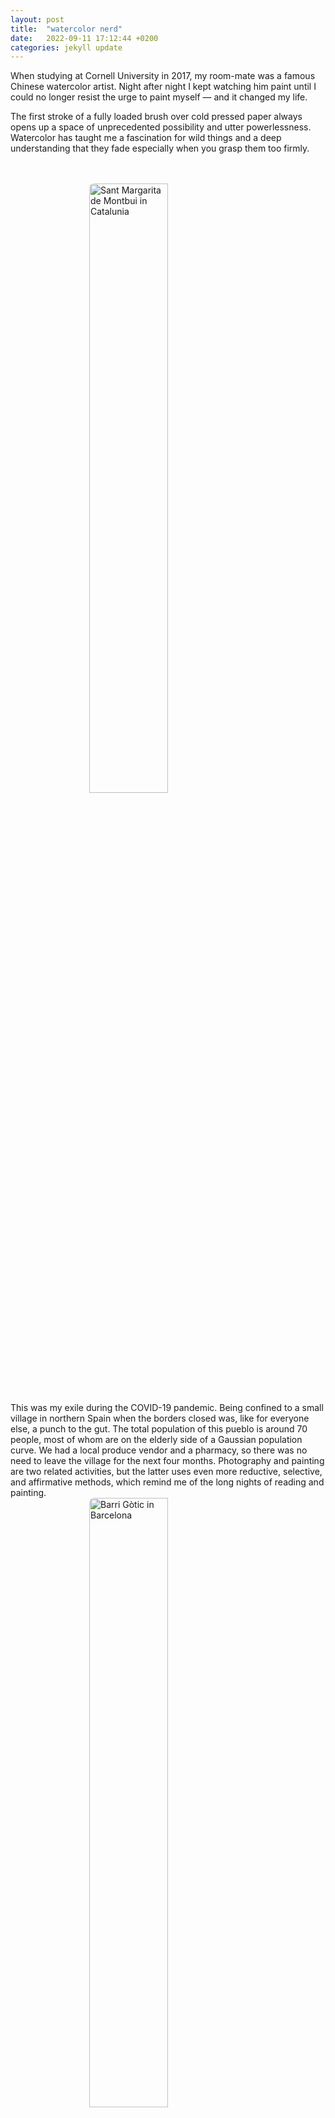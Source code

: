 ```yaml
---
layout: post
title:  "watercolor nerd"
date:   2022-09-11 17:12:44 +0200
categories: jekyll update
---
```


When studying at Cornell University in 2017, my room-mate was a famous Chinese watercolor artist. Night after night I kept watching him paint until I could no longer resist the urge to paint myself — and it changed my life.  

The first stroke of a fully loaded brush over cold pressed paper always opens up a space of unprecedented possibility and utter powerlessness. Watercolor has taught me a fascination for wild things and a deep   understanding that they fade especially when you grasp them too firmly.  
<br>
<br>

<img src="{{ site.baseurl }}/assets/images/paintings/montbui.jpg" alt="Sant Margarita de Montbui in Catalunia" style="width: 50%; display: block; margin: 0 auto; border-radius: 8px;">  
This was my exile during the COVID-19 pandemic. Being confined to a small village in northern Spain when the borders closed was, like for everyone else, a punch to the gut. The total population of this pueblo is around 70 people, most of whom are on the elderly side of a Gaussian population curve. We had a local produce vendor and a pharmacy, so there was no need to leave the village for the next four months. Photography and painting are two related activities, but the latter uses even more reductive, selective, and affirmative methods, which remind me of the long nights of reading and painting.  
<br>  


<img src="{{ site.baseurl }}/assets/images/paintings/gothic.jpg" alt="Barri Gòtic in Barcelona" style="width: 50%; display: block; margin: 0 auto; border-radius: 8px;">  
Early morning light glistening on the washed cobblestone street of Barri Gòtic in Barcelona. Sometimes a place has a particularly strong presence that I’m trying to mix into my painting. In this case, I was grappling with the beauty of a rising morning in a new and exciting place—a place I actually didn't want to be. I had just landed a few hours ago at the Barcelona El Prat Airport and was exploring a city which seemed exciting and colorful at first, but which would over the years reveal its split personality to me like no other place.  
<br>

<img src="{{ site.baseurl }}/assets/images/paintings/voyaga.jpg" alt="Circus in Barcelona" style="width: 80%; display: block; margin: 0 auto; border-radius: 8px;">
Each watercolor needs to be observed from a specific distance to appreciate it. Standing too close to it can have devastating effects on the artist's strokes and contrast. In the process of painting, I will try my best to highlight only the key aspects and leave the rest of the interpretation to the observer, who will probably see much more than I can put into words.  
<br>

<img src="{{ site.baseurl }}/assets/images/paintings/winter.jpg" alt="Circus in Barcelona" style="width: 80%; display: block; margin: 0 auto; border-radius: 8px;">
A place I considered my kingdom, a sleepy field and a silent forest separated by a sometimes clear, sometimes muddy stream. When I came home from school nothing could stop me from throwing my schoolbag into the corner and running with my pocket knife and a small spool of yarn up and away into the forest.  
<br>


<img src="{{ site.baseurl }}/assets/images/paintings/Vienna.jpg" alt="Circus in Barcelona" style="width: 80%; display: block; margin: 0 auto; border-radius: 8px;">
I still remember very well when I first arrived in this beautiful city. Actually, it was a very dirty and cold city that I arrived in. Coming from the countryside, the move into the capital was a shock, and a shared room, lack of comfort, and social structures did not help. BOKU University became my new home; the gardens and dark corridors became my living room. This view is from the city vineyards down by the Danube river on a morning run.  
<br>

<img src="{{ site.baseurl }}/assets/images/paintings/wahringerstrasse.jpg" alt="Wahringerstrasse in Vienna, U6 station subway" style="width: 50%; display: block; margin: 0 auto; border-radius: 8px;">
One morning, on my way to an exam, I witnessed the early morning sun break through a layer of low-hanging clouds and realized that Vienna is a beautiful city because of the hearts of the people who make it. A place in which, over the last five years, I had primarily spent my time studying, working, and working out.  
<br>


<img src="{{ site.baseurl }}/assets/images/paintings/berkeley.jpg" alt="Marina of Berkeley east bay of San Francisco" style="width: 50%; display: block; margin: 0 auto; border-radius: 8px;">
Berkeley Marina was my preferred running route in 2019 when I moved to the Bay Area to join a biomaterials startup and ended up happily on the other side of the bay, living in a small warehouse a colleague from work had previously used to grow weed in. My first six months in the Bay were filled with all the exciting 9-9-6 things of a young startup life such as working and sleeping.  
<br>

<img src="{{ site.baseurl }}/assets/images/paintings/NYC.jpg" alt="Broadway in NYC" style="width: 80%; display: block; margin: 0 auto; border-radius: 8px;">
Standing on Broadway felt like being in the center of this planet's pulsing heart. Sleeping at a Greyhound station, I was cheated out of some money by the first person I asked for directions, but helped by the second, and I realized this place was different. Walking down Broadway became a source of unprecedented pleasure whenever I had time to spare. The warm tones used for the background architecture could indicate a nostalgic streak for long summers and times well-lived.  
<br>

<img src="{{ site.baseurl }}/assets/images/paintings/barcelona.jpg" alt="Circus in Barcelona" style="width: 80%; display: block; margin: 0 auto; border-radius: 8px;">
During the European winter, circuses used to travel south to pass the cold months in lower latitudes, many ending up going to Italy or Spain. Barcelona was always famous for its circus culture, which animated me to double down on my handstand practice.
